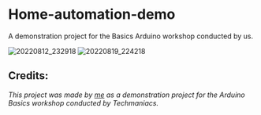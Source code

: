 # Home-automation-demo

A demonstration project for the Basics Arduino workshop conducted by us.

![20220812_232918](https://github.com/ChiragKotian/Home-automation-demo/assets/117931123/c46752f0-eb76-4ab1-a3ad-fe41e1176204)
![20220819_224218](https://github.com/ChiragKotian/Home-automation-demo/assets/117931123/adedcafd-18e9-4e44-b67d-a8bef6504f3f)

## Credits:

_This project was made by [me](https://chiragkotian.github.io) as a demonstration project for the Arduino Basics workshop conducted by Techmaniacs._
